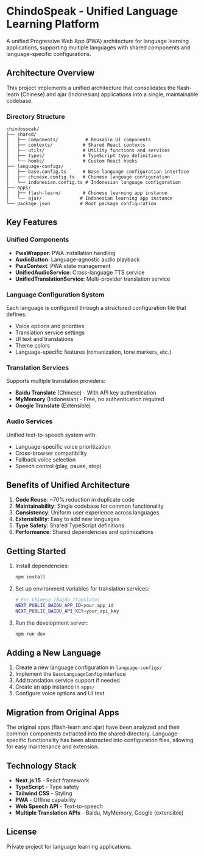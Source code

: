# ChindoSpeak - Unified Language Learning Platform

A unified Progressive Web App (PWA) architecture for language learning applications, supporting multiple languages with shared components and language-specific configurations.

## Architecture Overview

This project implements a unified architecture that consolidates the flash-learn (Chinese) and ajar (Indonesian) applications into a single, maintainable codebase.

### Directory Structure

```
chindospeak/
├── shared/
│   ├── components/          # Reusable UI components
│   ├── contexts/           # Shared React contexts
│   ├── utils/              # Utility functions and services
│   ├── types/              # TypeScript type definitions
│   └── hooks/              # Custom React hooks
├── language-configs/
│   ├── base.config.ts      # Base language configuration interface
│   ├── chinese.config.ts   # Chinese language configuration
│   └── indonesian.config.ts # Indonesian language configuration
├── apps/
│   ├── flash-learn/        # Chinese learning app instance
│   └── ajar/              # Indonesian learning app instance
└── package.json           # Root package configuration
```

## Key Features

### Unified Components
- **PwaWrapper**: PWA installation handling
- **AudioButton**: Language-agnostic audio playback
- **PwaContext**: PWA state management
- **UnifiedAudioService**: Cross-language TTS service
- **UnifiedTranslationService**: Multi-provider translation service

### Language Configuration System
Each language is configured through a structured configuration file that defines:
- Voice options and priorities
- Translation service settings
- UI text and translations
- Theme colors
- Language-specific features (romanization, tone markers, etc.)

### Translation Services
Supports multiple translation providers:
- **Baidu Translate** (Chinese) - With API key authentication
- **MyMemory** (Indonesian) - Free, no authentication required
- **Google Translate** (Extensible)

### Audio Services
Unified text-to-speech system with:
- Language-specific voice prioritization
- Cross-browser compatibility
- Fallback voice selection
- Speech control (play, pause, stop)

## Benefits of Unified Architecture

1. **Code Reuse**: ~70% reduction in duplicate code
2. **Maintainability**: Single codebase for common functionality
3. **Consistency**: Uniform user experience across languages
4. **Extensibility**: Easy to add new languages
5. **Type Safety**: Shared TypeScript definitions
6. **Performance**: Shared dependencies and optimizations

## Getting Started

1. Install dependencies:
   ```bash
   npm install
   ```

2. Set up environment variables for translation services:
   ```bash
   # For Chinese (Baidu Translate)
   NEXT_PUBLIC_BAIDU_APP_ID=your_app_id
   NEXT_PUBLIC_BAIDU_API_KEY=your_api_key
   ```

3. Run the development server:
   ```bash
   npm run dev
   ```

## Adding a New Language

1. Create a new language configuration in `language-configs/`
2. Implement the `BaseLanguageConfig` interface
3. Add translation service support if needed
4. Create an app instance in `apps/`
5. Configure voice options and UI text

## Migration from Original Apps

The original apps (flash-learn and ajar) have been analyzed and their common components extracted into the shared directory. Language-specific functionality has been abstracted into configuration files, allowing for easy maintenance and extension.

## Technology Stack

- **Next.js 15** - React framework
- **TypeScript** - Type safety
- **Tailwind CSS** - Styling
- **PWA** - Offline capability
- **Web Speech API** - Text-to-speech
- **Multiple Translation APIs** - Baidu, MyMemory, Google (extensible)

## License

Private project for language learning applications.